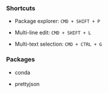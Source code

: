 ### Shortcuts

- Package explorer: `CMD + SHIFT + P`

- Multi-line edit: `CMD + SHIFT + L`

- Multi-text selection: `CMD + CTRL + G`

### Packages

- conda

- prettyjson
